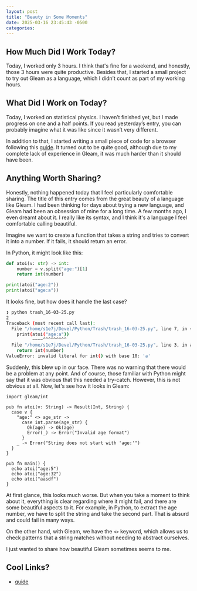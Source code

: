 ```yaml
---  
layout: post  
title: "Beauty in Some Moments"  
date: 2025-03-16 23:45:43 -0500  
categories:  
---  
```


## How Much Did I Work Today?  

Today, I worked only 3 hours. I think that's fine for a weekend, and honestly, those 3 hours were quite productive. Besides that, I started a small project to try out Gleam as a language, which I didn’t count as part of my working hours.  

## What Did I Work on Today?  

Today, I worked on statistical physics. I haven’t finished yet, but I made progress on one and a half points. If you read yesterday’s entry, you can probably imagine what it was like since it wasn’t very different.  

In addition to that, I started writing a small piece of code for a browser following this [guide](https://browser.engineering/). It turned out to be quite good, although due to my complete lack of experience in Gleam, it was much harder than it should have been.  

## Anything Worth Sharing?  

Honestly, nothing happened today that I feel particularly comfortable sharing. The title of this entry comes from the great beauty of a language like Gleam. I had been thinking for days about trying a new language, and Gleam had been an obsession of mine for a long time. A few months ago, I even dreamt about it. I really like its syntax, and I think it's a language I feel comfortable calling beautiful.  

Imagine we want to create a function that takes a string and tries to convert it into a number. If it fails, it should return an error.  

In Python, it might look like this:  

```python  
def atoi(v: str) -> int:  
    number = v.split("age:")[1]  
    return int(number)  

print(atoi("age:2"))  
print(atoi("age:a"))  
```  

It looks fine, but how does it handle the last case?  

```bash  
❯ python trash_16-03-25.py  
2  
Traceback (most recent call last):  
  File "/home/s1e7j/Devel/Python/Trash/trash_16-03-25.py", line 7, in <module>  
    print(atoi("age:a"))  
          ~~~~^^^^^^^^^  
  File "/home/s1e7j/Devel/Python/Trash/trash_16-03-25.py", line 3, in atoi  
    return int(number)  
ValueError: invalid literal for int() with base 10: 'a'  
```  

Suddenly, this blew up in our face. There was no warning that there would be a problem at any point. And of course, those familiar with Python might say that it was obvious that this needed a try-catch. However, this is not obvious at all. Now, let's see how it looks in Gleam:  

```gleam  
import gleam/int  

pub fn atoi(v: String) -> Result(Int, String) {  
  case v {  
    "age:" <> age_str ->  
      case int.parse(age_str) {  
        Ok(age) -> Ok(age)  
        Error(_) -> Error("Invalid age format")  
      }  
    _ -> Error("String does not start with 'age:'")  
  }  
}  

pub fn main() {  
  echo atoi("age:5")  
  echo atoi("age:32")  
  echo atoi("aasdf")  
}  
```  

At first glance, this looks much worse. But when you take a moment to think about it, everything is clear regarding where it might fail, and there are some beautiful aspects to it. For example, in Python, to extract the age number, we have to split the string and take the second part. That is absurd and could fail in many ways.  

On the other hand, with Gleam, we have the `<>` keyword, which allows us to check patterns that a string matches without needing to abstract ourselves.  

I just wanted to share how beautiful Gleam sometimes seems to me.  

## Cool Links?  

* [guide](https://browser.engineering/)
